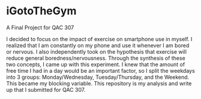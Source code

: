 # iGotoTheGym
A Final Project for QAC 307

I decided to focus on the impact of exercise on smartphone use in myself. I realized that I am constantly on my phone and use it whenever I am bored or nervous. I also independently took on the hypothesis that exercise will reduce general boredness/nervousness. Through the synthesis of these two concepts, I came up with this experiment. I knew that the amount of free time I had in a day would be an important factor, so I split the weekdays into 3 groups: Monday/Wednesday, Tuesday/Thursday, and the Weekend. This became my blocking variable. This repository is my analysis and write up that I submitted for QAC 307.
